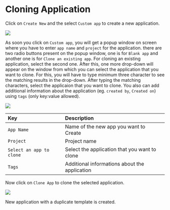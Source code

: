 # Cloning Application

Click on `Create New` and the select `Custom app` to create a new application.

![](https://devtron-public-asset.s3.us-east-2.amazonaws.com/images/cloning-application/custom-app.jpg)

 As soon you click on `Custom app`, you will get a popup window on screen where you have to enter `app name` and `project` for the application. there are two radio buttons present on the popup window, one is for `Blank app` and another one is for `Clone an existing app`. For cloning an existing application, select the second one. After this, one more drop-down will appear on the window from which you can select the application that you want to clone. For this, you will have to type minimum three character to see the matching results in the drop-down. After typing the matching characters, select the applicaion that you want to clone. You also can add additional information about the application (eg. `created by`, `Created on`) using `tags` (only key:value allowed). 

![](https://devtron-public-asset.s3.us-east-2.amazonaws.com/images/cloning-application/clone-app.jpg)

| Key | Description |
| :--- | :--- |
| `App Name` | Name of the new app you want to Create |
| `Project` | Project name |
| `Select an app to clone` | Select the application that you want to clone |
| `Tags` | Additional informations about the application |

Now click on `Clone App` to clone the selected application.

![](https://devtron-public-asset.s3.us-east-2.amazonaws.com/images/cloning-application/new-cloned-app.jpg)

New application with a duplicate template is created.


